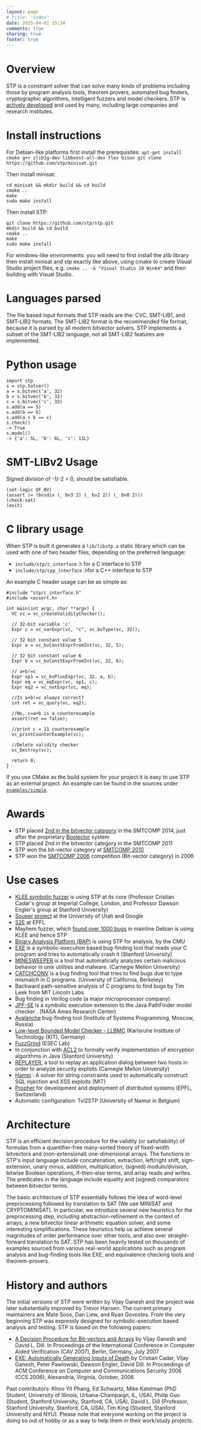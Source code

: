 ```yaml
---
layout: page
# title: "index"
date: 2015-04-02 15:34
comments: true
sharing: true
footer: true
---
```



Overview
=============
STP is a constraint solver that can solve many kinds of problems including those by program analysis tools, theorem provers, automated bug finders, cryptographic algorithms, intelligent fuzzers and model checkers.  STP is <a href="https://github.com/stp/stp">actively developed</a> and used by many, including large companies and research institutes.

<!--The input to STP are formulas over the theory of bit-vectors and arrays. This theory captures most expressions from languages like C,C++,Java, Verilog etc. STP can tell if the input formula is satisfiable or not and if is, then it can also generate a variable assignment to satisfy the input formula.-->

Install instructions
=============

For Debian-like platforms first install the prerequisites: `apt-get install cmake g++ zlib1g-dev libboost-all-dev flex bison
git clone https://github.com/stp/minisat.git`

Then install minisat:
```
cd minisat && mkdir build && cd build
cmake ..
make
sudo make install
```

Then install STP:
```
git clone https://github.com/stp/stp.git
mkdir build && cd build
cmake ..
make
sudo make install
```


For windows-like environments: you will need to first install the zlib library then install minisat and stp exactly like above, using cmake to create Visual Studio project files, e.g. `cmake .. -G "Visual Studio 10 Win64"` and then building with Visual Studio.

Languages parsed
=============
The file based input formats that STP reads are the: CVC, SMT-LIB1, and SMT-LIB2 formats. The SMT-LIB2 format is the recommended file format, because it is parsed by all modern bitvector solvers. STP implements a subset of the SMT-LIB2 language; not all SMT-LIB2 features are implemented.


Python usage
=============

```
import stp
s = stp.Solver()
a = s.bitvec('a', 32)
b = s.bitvec('b', 32)
c = s.bitvec('c', 32)
s.add(a == 5)
s.add(b == 6)
s.add(a + b == c)
s.check()
-> True
s.model()
-> {'a': 5L, 'b': 6L, 'c': 11L}
```

 SMT-LIBv2 Usage
 =============
Signed division of -1/-2 =  0, should be satisfiable.

```
(set-logic QF_BV)
(assert (= (bvsdiv (_ bv3 2) (_ bv2 2)) (_ bv0 2)))
(check-sat)
(exit)
```


C library usage
=============

When STP is built it generates a ``lib/libstp.a`` static library which can be used with one of two header files, depending on the preferred language:

- ``include/stp/c_interface.h`` for a C interface to STP
- ``include/stp/cpp_interface.h``for a C++ interface to STP

An example C header usage can be as simple as:

```
#include "stp/c_interface.h"
#include <assert.h>

int main(int argc, char **argv) {
  VC vc = vc_createValidityChecker();

  // 32-bit variable 'c'
  Expr c = vc_varExpr(vc, "c", vc_bvType(vc, 32));

  // 32 bit constant value 5
  Expr a = vc_bvConstExprFromInt(vc, 32, 5);

  // 32 bit constant value 6
  Expr b = vc_bvConstExprFromInt(vc, 32, 6);

  // a+b!=c
  Expr xp1 = vc_bvPlusExpr(vc, 32, a, b);
  Expr eq = vc_eqExpr(vc, xp1, c);
  Expr eq2 = vc_notExpr(vc, eq);

  //Is a+b!=c always correct?
  int ret = vc_query(vc, eq2);

  //No, c=a+b is a counterexample
  assert(ret == false);

  //print c = 11 counterexample
  vc_printCounterExample(vc);

  //Delete validity checker
  vc_Destroy(vc);

  return 0;
}
```

If you use CMake as the build system for your project it is easy to use STP as an external project. An example can be found in the sources under [``examples/simple``](https://github.com/stp/stp/tree/master/examples/simple).

Awards
=============
* STP placed <a href="http://www.msoos.org/2014/06/smt-competition14-and-stp/">2nd in the bitvector category</a> in the SMTCOMP 2014, just after the proprietary <a href="http://fmv.jku.at/boolector/">Boolector</a> system
* STP placed 2nd in the bitvector category in the SMTCOMP 2011
* STP won the bit-vector category at <a href="http://www.smtcomp.org/2010/">SMTCOMP 2010</a>
* STP won the <a href="https://www.cs.upc.edu/~oliveras/espai/papers/JAR-smtcomp.pdf">SMTCOMP 2006</a> competition (Bit-vector category) in 2006

Use cases
=============


* <a href="http://klee.github.io/">KLEE symbolic fuzzer</a> is using STP at its core (Professor Cristian Cadar's group at Imperial College, London, and Professor Dawson Engler's group at Stanford University)
* <a href="https://github.com/google/souper">Souper project</a> at the University of Utah and Google
* <a href="http://s2e.epfl.ch/">S2E</a> at EPFL
* Mayhem fuzzer, which <a href="http://lwn.net/Articles/557055/">found over 1000 bugs</a> in mainline Debian is using KLEE and hence STP
* <a href="http://bap.ece.cmu.edu/">Binary Analysis Platform (BAP)</a> is using STP for analysis, by the CMU
* <a href="http://people.csail.mit.edu/vganesh/STP_files/exe.pdf">EXE</a> is a symbolic-execution based bug-finding tool that reads your C program and tries to automatically crash it (Stanford University)
* <a href="http://www.ece.cmu.edu/~dawnsong/">MINESWEEPER</a>  is a tool that automatically analyzes certain malicious behavior in unix utilities and malware.  (Carnegie Mellon University)
* <a href="http://sourceforge.net/projects/catchconv">CATCHCONV</a> is a bug finding tool that tries to find bugs due to type mismatch in C programs. (University of California, Berkeley)
* Backward path-sensitive analysis of C programs to find bugs by Tim Leek from MIT Lincoln Labs
* Bug finding in Verilog code (a major microprocessor company)
* <a href="http://ase.arc.nasa.gov/people/pcorina/papers/jpfseTACAS07.pdf">JPF-SE</a> is a symbolic execution extension to the Java PathFinder model checker . (NASA Ames Research Center)
* <a href="http://code.google.com/p/avalanche/">Avalanche</a> bug-finding tool (Institute of Systems Programming, Moscow, Russia)
* <a href="http://llbmc.org/">Low-level Bounded Model Checker - LLBMC</a> (Karlsruhe Institute of Technology (KIT), Germany)
* <a href="http://esec-lab.sogeti.com/pages/Fuzzgrind">FuzzGrind</a>  (ESEC Lab)
* In conjunction with <a href="http://www.cs.utexas.edu/users/moore/acl2/">ACL2</a> to formally verify implementation of encryption algorithms in Java (Stanford University)
* <a href="http://www.ece.cmu.edu/~jnewsome/">REPLAYER</a>, a tool to replay an application dialog between two hosts in order to analyze security exploits (Carnegie Mellon University)
* <a href="http://people.csail.mit.edu/akiezun/hampi">Hampi</a> : A solver for string constraints used to automatically construct SQL injection and XSS exploits (MIT)
* <a href="http://prophet.epfl.ch/">Prophet</a> for development and deployment of distributed systems (EPFL, Switzerland)
* Automatic configuration: Tvl2STP (University of Namur in Belgium)


Architecture
=============

STP is an efficient decision procedure for the validity (or satisfiability) of formulas from a quantifier-free many-sorted theory of fixed-width bitvectors and (non-extensional) one-dimensional arrays. The functions in STP's input language include concatenation, extraction, left/right shift, sign-extension, unary minus, addition, multiplication, (signed) modulo/division, bitwise Boolean operations, if-then-else terms, and array reads and writes. The predicates in the language include equality and (signed) comparators between bitvector terms.

The basic architecture of STP essentially follows the idea of word-level preprocessing followed by translation to SAT (We use MINISAT and CRYPTOMINISAT). In particular, we introduce several new heuristics for the preprocessing step, including abstraction-refinement in the context of arrays, a new bitvector linear arithmetic equation solver, and some interesting simplifications. These heuristics help us achieve several magnitudes of order performance over other tools, and also over straight-forward translation to SAT. STP has been heavily tested on thousands of examples sourced from various real-world applications such as program analysis and bug-finding tools like EXE, and equivalence checking tools and theorem-provers.

History and authors
=============

The initial versions of STP were written by Vijay Ganesh and the project was later substantially improved by Trevor Hansen. The current primary maintainers are Mate Soos, Dan Liew, and Ryan Govostes. From the very beginning STP was expressly designed for symbolic-execution based analysis and testing. STP is based on the following papers:

* <a href="http://people.csail.mit.edu/vganesh/Publications_files/vg2007-STP-CAV.pdf">A Decision Procedure for Bit-vectors and Arrays</a> by Vijay Ganesh and David L. Dill. In Proceedings of the International Conference in Computer Aided Verification (CAV 2007), Berlin, Germany, July 2007
* <a href="http://people.csail.mit.edu/vganesh/Publications_files/vg2006-EXE-CCS.pdf">EXE: Automatically Generating Inputs of Death</a> by Cristian Cadar, Vijay Ganesh, Peter Pawlowski, Dawson Engler, David Dill. In Proceedings of ACM Conference on Computer and Communications Security 2006 (CCS 2006), Alexandria, Virginia, October, 2006


Past contributors: Khoo Yit Phang, Ed Schwartz, Mike Katelman (PhD Student, University of Illinois, Urbana-Champaign, IL, USA), Philip Guo (Student, Stanford University, Stanford, CA, USA), David L. Dill (Professor, Stanford University, Stanford, CA, USA), Tim King (Student, Stanford University and NYU). Please note that everyone working on the project is doing so out of hobby or as a way to help them in their work/study projects.


